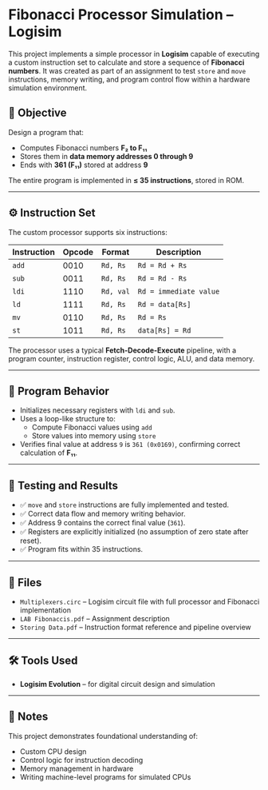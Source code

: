 # Fibonacci Processor Simulation – Logisim

This project implements a simple processor in **Logisim** capable of executing a custom instruction set to calculate and store a sequence of **Fibonacci numbers**. It was created as part of an assignment to test `store` and `move` instructions, memory writing, and program control flow within a hardware simulation environment.

## 🧠 Objective

Design a program that:
- Computes Fibonacci numbers **F₂ to F₁₁**
- Stores them in **data memory addresses 0 through 9**
- Ends with **361 (F₁₁)** stored at address **9**

The entire program is implemented in **≤ 35 instructions**, stored in ROM.

---

## ⚙️ Instruction Set

The custom processor supports six instructions:

| Instruction | Opcode | Format       | Description                        |
|-------------|--------|--------------|------------------------------------|
| `add`       | 0010   | `Rd, Rs`     | `Rd = Rd + Rs`                     |
| `sub`       | 0011   | `Rd, Rs`     | `Rd = Rd - Rs`                     |
| `ldi`       | 1110   | `Rd, val`    | `Rd = immediate value`             |
| `ld`        | 1111   | `Rd, Rs`     | `Rd = data[Rs]`                    |
| `mv`        | 0110   | `Rd, Rs`     | `Rd = Rs`                          |
| `st`        | 1011   | `Rd, Rs`     | `data[Rs] = Rd`                    |

The processor uses a typical **Fetch-Decode-Execute** pipeline, with a program counter, instruction register, control logic, ALU, and data memory.

---

## 🔁 Program Behavior

- Initializes necessary registers with `ldi` and `sub`.
- Uses a loop-like structure to:
  - Compute Fibonacci values using `add`
  - Store values into memory using `store`
- Verifies final value at address `9` is `361 (0x0169)`, confirming correct calculation of **F₁₁**.

---

## 🧪 Testing and Results

- ✅ `move` and `store` instructions are fully implemented and tested.
- ✅ Correct data flow and memory writing behavior.
- ✅ Address 9 contains the correct final value (`361`).
- ✅ Registers are explicitly initialized (no assumption of zero state after reset).
- ✅ Program fits within 35 instructions.

---

## 📁 Files

- `Multiplexers.circ` – Logisim circuit file with full processor and Fibonacci implementation
- `LAB Fibonaccis.pdf` – Assignment description
- `Storing Data.pdf` – Instruction format reference and pipeline overview

---

## 🛠️ Tools Used

- **Logisim Evolution** – for digital circuit design and simulation

---

## 📌 Notes

This project demonstrates foundational understanding of:
- Custom CPU design
- Control logic for instruction decoding
- Memory management in hardware
- Writing machine-level programs for simulated CPUs
